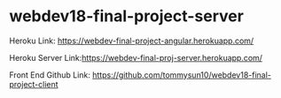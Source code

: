 # webdev18-final-project-server

Heroku Link: https://webdev-final-project-angular.herokuapp.com/

Heroku Server Link:https://webdev-final-proj-server.herokuapp.com/

Front End Github Link: https://github.com/tommysun10/webdev18-final-project-client
